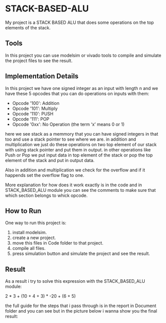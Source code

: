 # STACK-BASED-ALU
My project is a STACK BASED ALU that does some operations on the top elements of the stack.
## Tools
In this project you can use modelsim or vivado tools to compile and simulate the project files to see the result.
## Implementation Details
In this project we have one signed integer as an input with length n and we have these 5 opcodes that you can do operations on inputs with them:
+ Opcode '100': Addition
+ Opcode '101': Multiply
+ Opcode '110': PUSH
+ Opcode '111': POP
+ Opcode '0xx': No Operation (the term ‘x’ means 0 or 1)

here we see stack as a memmory that you can have signed integers in that too and use a stack pointer to see where we are.
in addition and multiplication we just do these operations on two top element of our stack with using stack pointer and put them in output.
in other operations like Push or Pop we put input data in top element of the stack or pop the top element of the stack and put in output data.

Also in addition and multiplication we check for the overflow and if it happends set the overflow flag to one.

More explanation for how does it work exactly is in the code and in STACK_BASED_ALU module you can see the comments to make sure that which section belongs to whick opcode.

## How to Run
One way to run this project is:
1. install modelsim.
2. create a new project.
3. move this files in Code folder to that project.
4. compile all files.
5. press simulation button and simulate the project and see the result.
## Result
As a result i try to solve this expression with the STACK_BASED_ALU module:

2 * 3 + (10 + 4 + 3) * -20 + (6 + 5)

the full guide for the steps that i pass through is in the report in Document folder and you can see but in the picture below i wanna show you the final result:

